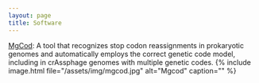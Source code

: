 ```yaml
---
layout: page
title: Software
---
```




[MgCod](https://github.com/gatech-genemark/Mgcod): A tool that recognizes stop codon reassignments in prokaryotic genomes and automatically employs the correct genetic code model, including in crAssphage genomes with multiple genetic codes. 
{% include image.html file="/assets/img/mgcod.jpg" alt="Mgcod" caption="" %}
